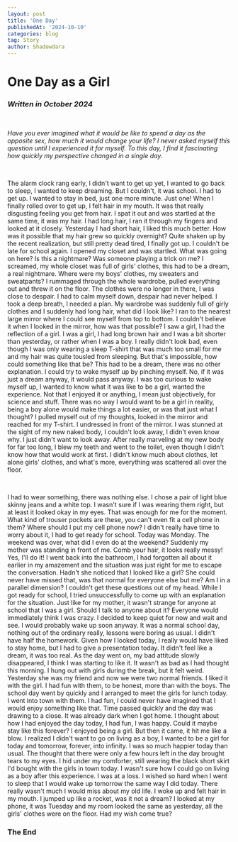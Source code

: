 ```yaml
---
layout: post
title: 'One Day'
publishedAt: '2024-10-10'
categories: blog
tag: Story
author: Shadowdara
---
```


# One Day as a Girl

### *Written in October 2024*

<br>

*Have you ever imagined what it would be like to spend a day as the opposite sex, how much it would change your life? I never asked myself this question until I experienced it for myself. To this day, I find it fascinating how quickly my perspective changed in a single day.*

<br>

The alarm clock rang early, I didn't want to get up yet, I wanted to go back to sleep, I wanted to keep dreaming. But I couldn't, it was school. I had to get up. I wanted to stay in bed, just one more minute. Just one\! When I finally rolled over to get up, I felt hair in my mouth. It was that really disgusting feeling you get from hair. I spat it out and was startled at the same time, it was my hair. I had long hair, I ran it through my fingers and looked at it closely. Yesterday I had short hair, I liked this much better. How was it possible that my hair grew so quickly overnight? Quite shaken up by the recent realization, but still pretty dead tired, I finally got up. I couldn't be late for school again. I opened my closet and was startled. What was going on here? Is this a nightmare? Was someone playing a trick on me? I screamed, my whole closet was full of girls' clothes, this had to be a dream, a real nightmare. Where were my boys' clothes, my sweaters and sweatpants? I rummaged through the whole wardrobe, pulled everything out and threw it on the floor. The clothes were no longer in there, I was close to despair. I had to calm myself down, despair had never helped. I took a deep breath, I needed a plan. My wardrobe was suddenly full of girly clothes and I suddenly had long hair, what did I look like? I ran to the nearest large mirror where I could see myself from top to bottom. I couldn't believe it when I looked in the mirror, how was that possible? I saw a girl, I had the reflection of a girl. I was a girl, I had long brown hair and I was a bit shorter than yesterday, or rather when I was a boy. I really didn't look bad, even though I was only wearing a sleep T-shirt that was much too small for me and my hair was quite tousled from sleeping. But that's impossible, how could something like that be? This had to be a dream, there was no other explanation. I could try to wake myself up by pinching myself. No, if it was just a dream anyway, it would pass anyway. I was too curious to wake myself up, I wanted to know what it was like to be a girl, wanted the experience. Not that I enjoyed it or anything, I mean just objectively, for science and stuff. There was no way I would want to be a girl in reality, being a boy alone would make things a lot easier, or was that just what I thought? I pulled myself out of my thoughts, looked in the mirror and reached for my T-shirt. I undressed in front of the mirror. I was stunned at the sight of my new naked body, I couldn't look away, I didn't even know why. I just didn't want to look away. After really marveling at my new body for far too long, I blew my teeth and went to the toilet, even though I didn't know how that would work at first. I didn't know much about clothes, let alone girls' clothes, and what's more, everything was scattered all over the floor.

<br>

I had to wear something, there was nothing else. I chose a pair of light blue skinny jeans and a white top. I wasn't sure if I was wearing them right, but at least it looked okay in my eyes. That was enough for me for the moment. What kind of trouser pockets are these, you can't even fit a cell phone in them? Where should I put my cell phone now? I didn't really have time to worry about it, I had to get ready for school. Today was Monday. The weekend was over, what did I even do at the weekend? Suddenly my mother was standing in front of me. Comb your hair, it looks really messy\! Yes, I'll do it\! I went back into the bathroom, I had forgotten all about it earlier in my amazement and the situation was just right for me to escape the conversation. Hadn't she noticed that I looked like a girl? She could never have missed that, was that normal for everyone else but me? Am I in a parallel dimension? I couldn't get these questions out of my head. While I got ready for school, I tried unsuccessfully to come up with an explanation for the situation. Just like for my mother, it wasn't strange for anyone at school that I was a girl. Should I talk to anyone about it? Everyone would immediately think I was crazy. I decided to keep quiet for now and wait and see. I would probably wake up soon anyway. It was a normal school day, nothing out of the ordinary really, lessons were boring as usual. I didn't have half the homework. Given how I looked today, I really would have liked to stay home, but I had to give a presentation today. It didn't feel like a dream, it was too real. As the day went on, my bad attitude slowly disappeared, I think I was starting to like it. It wasn't as bad as I had thought this morning. I hung out with girls during the break, but it felt weird. Yesterday she was my friend and now we were two normal friends. I liked it with the girl. I had fun with them, to be honest, more than with the boys. The school day went by quickly and I arranged to meet the girls for lunch today. I went into town with them. I had fun, I could never have imagined that I would enjoy something like that. Time passed quickly and the day was drawing to a close. It was already dark when I got home. I thought about how I had enjoyed the day today, I had fun, I was happy. Could it maybe stay like this forever? I enjoyed being a girl. But then it came, it hit me like a blow. I realized I didn't want to go on living as a boy, I wanted to be a girl for today and tomorrow, forever, into infinity. I was so much happier today than usual. The thought that there were only a few hours left in the day brought tears to my eyes. I hid under my comforter, still wearing the black short skirt I'd bought with the girls in town today. I wasn't sure how I could go on living as a boy after this experience. I was at a loss. I wished so hard when I went to sleep that I would wake up tomorrow the same way I did today. There really wasn't much I would miss about my old life. I woke up and felt hair in my mouth. I jumped up like a rocket, was it not a dream? I looked at my phone, it was Tuesday and my room looked the same as yesterday, all the girls' clothes were on the floor. Had my wish come true?

### **The End**
